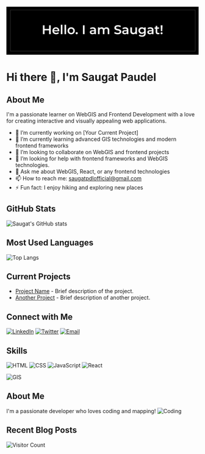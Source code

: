 <!--
## Hi there 👋
**SaugatPdl/SaugatPdl** is a ✨ _special_ ✨ repository because its `README.md` (this file) appears on your GitHub profile.

Here are some ideas to get you started:

- 🔭 I’m currently working on ...
- 🌱 I’m currently learning ...
- 👯 I’m looking to collaborate on ...
- 🤔 I’m looking for help with ...
- 💬 Ask me about ...
- 📫 How to reach me: ...
- 😄 Pronouns: ...
- ⚡ Fun fact: ...
-->

![Header](https://raw.githubusercontent.com/SaugatPdl/SaugatPdl/master/assets/header.png)


# Hi there 👋, I'm Saugat Paudel

## About Me
I'm a passionate learner on WebGIS and Frontend Development with a love for creating interactive and visually appealing web applications.
- 🔭 I’m currently working on [Your Current Project]
- 🌱 I’m currently learning advanced GIS technologies and modern frontend frameworks
- 👯 I’m looking to collaborate on WebGIS and frontend projects
- 🤔 I’m looking for help with frontend frameworks and WebGIS technologies.
- 💬 Ask me about WebGIS, React, or any frontend technologies
- 📫 How to reach me: [saugatpdlofficial@gmail.com](mailto:saugatpdlofficial@gmail.com)
- ⚡ Fun fact: I enjoy hiking and exploring new places

## GitHub Stats
![Saugat's GitHub stats](https://github-readme-stats.vercel.app/api?username=SaugatPdl&show_icons=true&theme=radical)

## Most Used Languages
![Top Langs](https://github-readme-stats.vercel.app/api/top-langs/?username=SaugatPdl&layout=compact&theme=radical)

## Current Projects
- [Project Name](https://github.com/SaugatPdl/project-repo) - Brief description of the project.
- [Another Project](https://github.com/SaugatPdl/another-project-repo) - Brief description of another project.

## Connect with Me
[![LinkedIn](https://img.shields.io/badge/-LinkedIn-blue?style=flat-square&logo=LinkedIn&logoColor=white&link=https://www.linkedin.com/in/saugatpdl/)](https://www.linkedin.com/in/saugatpdl/)
[![Twitter](https://img.shields.io/badge/-Twitter-blue?style=flat-square&logo=Twitter&logoColor=white&link=https://twitter.com/saugatpdl)](https://twitter.com/saugatpdl)
[![Email](https://img.shields.io/badge/-Email-c14438?style=flat-square&logo=Gmail&logoColor=white&link=mailto:saugatpdl@example.com)](mailto:saugatpdl@example.com)

## Skills
![HTML](https://img.shields.io/badge/-HTML5-black?style=flat-square&logo=html5)
![CSS](https://img.shields.io/badge/-CSS3-black?style=flat-square&logo=css3)
![JavaScript](https://img.shields.io/badge/-JavaScript-black?style=flat-square&logo=javascript)
![React](https://img.shields.io/badge/-React-black?style=flat-square&logo=react)
<!-- ![Node.js](https://img.shields.io/badge/-Node.js-black?style=flat-square&logo=node.js) -->
![GIS](https://img.shields.io/badge/-GIS-black?style=flat-square&logo=gis)

## About Me
I'm a passionate developer who loves coding and mapping!
![Coding](https://media.giphy.com/media/26tn33aiTi1jkl6H6/giphy.gif)

## Recent Blog Posts
<!-- BLOG-POST-LIST:START -->
<!-- BLOG-POST-LIST:END -->

![Visitor Count](https://komarev.com/ghpvc/?username=SaugatPdl&color=blue)

